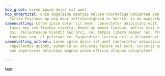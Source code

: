 ```yaml
---
kop_groot: Lorem ipsum dolor sit amet
kop_ondertitel: Onze opgeleide maatjes helpen voormalige patienten van het Centrum
  Eerste Psychose op weg naar zelfstandigheid en herstel in de maatschappij
samenvatting: Lorem ipsum dolor sit amet, consectetur adipiscing elit. Aenean vitae
  lacus non sem finibus viverra. Donec ac massa finibus, mollis nisi vitae, maximus
  dui. Pellentesque blandit leo orci, vel tempus libero semper nec. Praesent eget
  faucibus sem, et pulvinar ex. Suspendisse lacinia nisl a ullamcorper lacinia.
samenvatting_actueel: Lorem ipsum dolor sit amet consectetur adipisicing elit. Aspernatur
  repellendus quidem, autem id ex voluptas facere vel sunt. Corporis saepe iusto possimus
  eum asperiores doloribus magnam autem officia aliquam voluptatem?

---
```

test